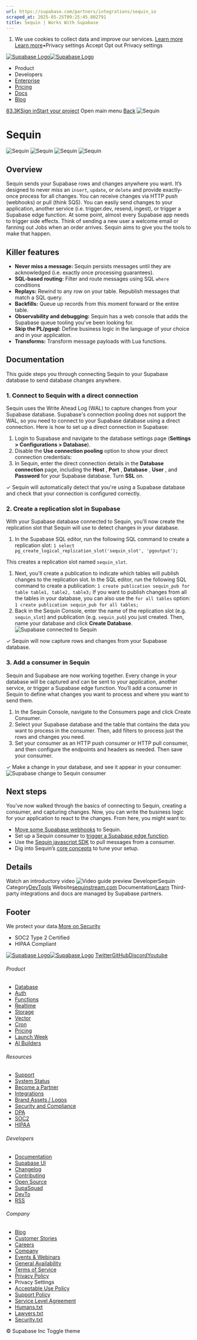 ```yaml
---
url: https://supabase.com/partners/integrations/sequin_io
scraped_at: 2025-05-25T09:25:45.802791
title: Sequin | Works With Supabase
---
```


  1. We use cookies to collect data and improve our services. [Learn more](https://supabase.com/privacy#8-cookies-and-similar-technologies-used-on-our-european-services)
[Learn more](https://supabase.com/privacy#8-cookies-and-similar-technologies-used-on-our-european-services)•Privacy settings
Accept Opt out Privacy settings


[![Supabase Logo](https://supabase.com/_next/image?url=https%3A%2F%2Ffrontend-assets.supabase.com%2Fwww%2Fd218d9190b87%2F_next%2Fstatic%2Fmedia%2Fsupabase-logo-wordmark--light.daaeffd3.png&w=256&q=75&dpl=dpl_9xPTPeSUKoDuygMmT5sPj6DB4mgG)![Supabase Logo](https://supabase.com/_next/image?url=https%3A%2F%2Ffrontend-assets.supabase.com%2Fwww%2Fd218d9190b87%2F_next%2Fstatic%2Fmedia%2Fsupabase-logo-wordmark--dark.b36ebb5f.png&w=256&q=75&dpl=dpl_9xPTPeSUKoDuygMmT5sPj6DB4mgG)](https://supabase.com/)
  * Product 
  * Developers 
  * [Enterprise](https://supabase.com/enterprise)
  * [Pricing](https://supabase.com/pricing)
  * [Docs](https://supabase.com/docs)
  * [Blog](https://supabase.com/blog)


[83.3K](https://github.com/supabase/supabase)[Sign in](https://supabase.com/dashboard)[Start your project](https://supabase.com/dashboard)
Open main menu
[Back](https://supabase.com/partners/integrations)
![Sequin](https://supabase.com/_next/image?url=https%3A%2F%2Fobuldanrptloktxcffvn.supabase.co%2Fstorage%2Fv1%2Fobject%2Fpublic%2Fimages%2Fintegrations%2Fsequin_io%2Fsequin_logo.png&w=128&q=75&dpl=dpl_9xPTPeSUKoDuygMmT5sPj6DB4mgG)
# Sequin
![Sequin](https://supabase.com/_next/image?url=https%3A%2F%2Fobuldanrptloktxcffvn.supabase.co%2Fstorage%2Fv1%2Fobject%2Fpublic%2Fimages%2Fintegrations%2Fsequin_io%2Fsequin-stream-1.png&w=3840&q=75&dpl=dpl_9xPTPeSUKoDuygMmT5sPj6DB4mgG)
![Sequin](https://supabase.com/_next/image?url=https%3A%2F%2Fobuldanrptloktxcffvn.supabase.co%2Fstorage%2Fv1%2Fobject%2Fpublic%2Fimages%2Fintegrations%2Fsequin_io%2Fsequin-stream-2.png&w=3840&q=75&dpl=dpl_9xPTPeSUKoDuygMmT5sPj6DB4mgG)
![Sequin](https://supabase.com/_next/image?url=https%3A%2F%2Fobuldanrptloktxcffvn.supabase.co%2Fstorage%2Fv1%2Fobject%2Fpublic%2Fimages%2Fintegrations%2Fsequin_io%2Fsequin-stream-3.png&w=3840&q=75&dpl=dpl_9xPTPeSUKoDuygMmT5sPj6DB4mgG)
![Sequin](https://supabase.com/_next/image?url=https%3A%2F%2Fobuldanrptloktxcffvn.supabase.co%2Fstorage%2Fv1%2Fobject%2Fpublic%2Fimages%2Fintegrations%2Fsequin_io%2Fsequin-stream-4.png&w=3840&q=75&dpl=dpl_9xPTPeSUKoDuygMmT5sPj6DB4mgG)
## Overview
Sequin sends your Supabase rows and changes anywhere you want. It’s designed to never miss an `insert`, `update`, or `delete` and provide exactly-once process for all changes.
You can receive changes via HTTP push (webhooks) or pull (think SQS). You can easily send changes to your application, another service (i.e. trigger.dev, resend, ingest), or trigger a Supabase edge function.
At some point, almost every Supabase app needs to trigger side effects. Think of sending a new user a welcome email or fanning out Jobs when an order arrives. Sequin aims to give you the tools to make that happen.
## Killer features
  * **Never miss a message:** Sequin persists messages until they are acknowledged (i.e. exactly once processing guarantees).
  * **SQL-based routing:** Filter and route messages using SQL `where` conditions
  * **Replays:** Rewind to any row on your table. Republish messages that match a SQL query.
  * **Backfills:** Queue up records from this moment forward or the entire table.
  * **Observability and debugging:** Sequin has a web console that adds the Supabase queue tooling you’ve been looking for.
  * **Skip the PL/pgsql:** Define business logic in the language of your choice and in your application.
  * **Transforms:** Transform message payloads with Lua functions.


## Documentation
This guide steps you through connecting Sequin to your Supabase database to send database changes anywhere.
### 1. Connect to Sequin with a direct connection
Sequin uses the Write Ahead Log (WAL) to capture changes from your Supabase database. Supabase's connection pooling does not support the WAL, so you need to connect to your Supabase database using a direct connection.
Here is how to set up a direct connection in Supabase:
  1. Login to Supabase and navigate to the database settings page (**Settings > Configurations > Database**).
  2. Disable the **Use connection pooling** option to show your direct connection credentials:
  3. In Sequin, enter the direct connection details in the **Database connection** page, including the **Host** , **Port** , **Database** , **User** , and **Password** for your Supabase database. Turn **SSL** on.


✓ Sequin will automatically detect that you're using a Supabase database and check that your connection is configured correctly.
### 2. Create a replication slot in Supabase
With your Supabase database connected to Sequin, you'll now create the replication slot that Sequin will use to detect changes in your database.
  1. In the Supabase SQL editor, run the following SQL command to create a replication slot:
`
1
select pg_create_logical_replication_slot('sequin_slot', 'pgoutput');
`


This creates a replication slot named `sequin_slot`.
  1. Next, you'll create a publication to indicate which tables will publish changes to the replication slot.
In the SQL editor, run the following SQL command to create a publication:
`
1
create publication sequin_pub for table table1, table2, table3;
`
If you want to publish changes from all the tables in your database, you can also use the `for all tables` option:
`
1
create publication sequin_pub for all tables;
`
  2. Back in the Sequin Console, enter the name of the replication slot (e.g. `sequin_slot`) and publication (e.g. `sequin_pub`) you just created. Then, name your database and click **Create Database**.
![Supabase connected to Sequin](https://obuldanrptloktxcffvn.supabase.co/storage/v1/object/public/images/integrations/sequin_io/sequin-stream-successful-database-connection.png)


✓ Sequin will now capture rows and changes from your Supabase database.
### 3. Add a consumer in Sequin
Sequin and Supabase are now working together. Every change in your database will be captured and can be sent to your application, another service, or trigger a Supabase edge function.
You’ll add a consumer in Sequin to define what changes you want to process and where you want to send them.
  1. In the Sequin Console, navigate to the Consumers page and click Create Consumer.
  2. Select your Supabase database and the table that contains the data you want to process in the consumer. Then, add filters to process just the rows and changes you need.
  3. Set your consumer as an HTTP push consumer or HTTP pull consumer, and then configure the endpoints and headers as needed. Then save your consumer.


✓ Make a change in your database, and see it appear in your consumer:
![Supabase change to Sequin consumer](https://obuldanrptloktxcffvn.supabase.co/storage/v1/object/public/images/integrations/sequin_io/sequin-stream-imgur.gif)
## Next steps
You’ve now walked through the basics of connecting to Sequin, creating a consumer, and capturing changes. Now, you can write the business logic for your application to react to the changes.
From here, you might want to:
  * [Move some Supabase webhooks](https://sequinstream.com/docs/guides/supabase#moving-supabase-webhooks-to-sequin) to Sequin.
  * Set up a Sequin consumer to [trigger a Supabase edge function](https://sequinstream.com/docs/guides/supabase#triggering-a-supabase-edge-function-with-sequin).
  * Use the [Sequin javascript SDK](https://github.com/sequinstream/sequin-js) to pull messages from a consumer.
  * Dig into Sequin’s [core concepts](https://sequinstream.com/docs/core-concepts) to tune your setup.


## Details
Watch an introductory video
![Video guide preview](https://supabase.com/_next/image?url=%2Fimages%2Fblur.png&w=3840&q=75&dpl=dpl_9xPTPeSUKoDuygMmT5sPj6DB4mgG)
DeveloperSequin
Category[DevTools](https://supabase.com/partners/integrations#devtools)
Website[sequinstream.com](https://sequinstream.com)
Documentation[Learn](https://sequinstream.com/docs/introduction)
Third-party integrations and docs are managed by Supabase partners.
## Footer
We protect your data.[More on Security](https://supabase.com/security)
  * SOC2 Type 2 Certified
  * HIPAA Compliant


[![Supabase Logo](https://supabase.com/_next/image?url=https%3A%2F%2Ffrontend-assets.supabase.com%2Fwww%2Fd218d9190b87%2F_next%2Fstatic%2Fmedia%2Fsupabase-logo-wordmark--light.daaeffd3.png&w=384&q=75&dpl=dpl_9xPTPeSUKoDuygMmT5sPj6DB4mgG)![Supabase Logo](https://supabase.com/_next/image?url=https%3A%2F%2Ffrontend-assets.supabase.com%2Fwww%2Fd218d9190b87%2F_next%2Fstatic%2Fmedia%2Fsupabase-logo-wordmark--dark.b36ebb5f.png&w=384&q=75&dpl=dpl_9xPTPeSUKoDuygMmT5sPj6DB4mgG)](https://supabase.com/)
[Twitter](https://twitter.com/supabase)[GitHub](https://github.com/supabase)[Discord](https://discord.supabase.com/)[Youtube](https://youtube.com/c/supabase)
###### Product
  * [Database](https://supabase.com/database)
  * [Auth](https://supabase.com/auth)
  * [Functions](https://supabase.com/edge-functions)
  * [Realtime](https://supabase.com/realtime)
  * [Storage](https://supabase.com/storage)
  * [Vector](https://supabase.com/modules/vector)
  * [Cron](https://supabase.com/modules/cron)
  * [Pricing](https://supabase.com/pricing)
  * [Launch Week](https://supabase.com/launch-week)
  * [AI Builders](https://supabase.com/solutions/ai-builders)


###### Resources
  * [Support](https://supabase.com/support)
  * [System Status](https://status.supabase.com/)
  * [Become a Partner](https://supabase.com/partners)
  * [Integrations](https://supabase.com/partners/integrations)
  * [Brand Assets / Logos](https://supabase.com/brand-assets)
  * [Security and Compliance](https://supabase.com/security)
  * [DPA](https://supabase.com/legal/dpa)
  * [SOC2](https://supabase.com/security)
  * [HIPAA](https://forms.supabase.com/hipaa2)


###### Developers
  * [Documentation](https://supabase.com/docs)
  * [Supabase UI](https://supabase.com/ui)
  * [Changelog](https://supabase.com/changelog)
  * [Contributing](https://github.com/supabase/supabase/blob/master/CONTRIBUTING.md)
  * [Open Source](https://supabase.com/open-source)
  * [SupaSquad](https://supabase.com/supasquad)
  * [DevTo](https://dev.to/supabase)
  * [RSS](https://supabase.com/rss.xml)


###### Company
  * [Blog](https://supabase.com/blog)
  * [Customer Stories](https://supabase.com/customers)
  * [Careers](https://supabase.com/careers)
  * [Company](https://supabase.com/company)
  * [Events & Webinars](https://supabase.com/events)
  * [General Availability](https://supabase.com/ga)
  * [Terms of Service](https://supabase.com/terms)
  * [Privacy Policy](https://supabase.com/privacy)
  * Privacy Settings
  * [Acceptable Use Policy](https://supabase.com/aup)
  * [Support Policy](https://supabase.com/support-policy)
  * [Service Level Agreement](https://supabase.com/sla)
  * [Humans.txt](https://supabase.com/humans.txt)
  * [Lawyers.txt](https://supabase.com/lawyers.txt)
  * [Security.txt](https://supabase.com/.well-known/security.txt)


© Supabase Inc
Toggle theme

